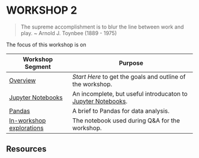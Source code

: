 # WORKSHOP 2
> The supreme accomplishment is to blur the line between work and play. ~ Arnold J. Toynbee (1889 - 1975)

The focus of this workshop is on


| Workshop Segment | Purpose |
|------------------|---------|
| [Overview](ws02a_overview.ipynb) |  _Start Here_ to get the goals and outline of the workshop. |
| [Jupyter Notebooks](ws02b_jupyter.ipynb) | An incomplete, but useful introducaton to [Jupyter Notebooks](https://jupyter.org). |
| [Pandas](ws02c_pandas.ipynb) | A brief to Pandas for data analysis. |
| [In-workshop explorations](ws02_in_workshop_explorations.ipynb) | The notebook used during Q&A for the workshop. |
## Resources

